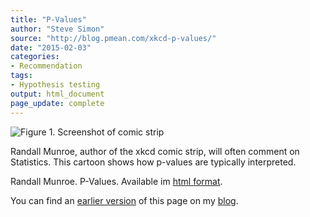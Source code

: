 ```yaml
---
title: "P-Values"
author: "Steve Simon"
source: "http://blog.pmean.com/xkcd-p-values/"
date: "2015-02-03"
categories:
- Recommendation
tags:
- Hypothesis testing
output: html_document
page_update: complete
---
```


![Figure 1. Screenshot of comic strip](http://www.pmean.com/new-images/15/xkcd-p-values01.png)

<div class="notes">

Randall Munroe, author of the xkcd comic strip, will often comment on
Statistics. This cartoon shows how p-values are typically
interpreted.

Randall Munroe. P-Values. Available im [html format][mun1].

You can find an [earlier version][sim1] of this page on my [blog][sim2].

[sim1]: http://blog.pmean.com/xkcd-p-values/
[sim2]: http://blog.pmean.com

[mun1]: http://xkcd.com/1478/

</div>
